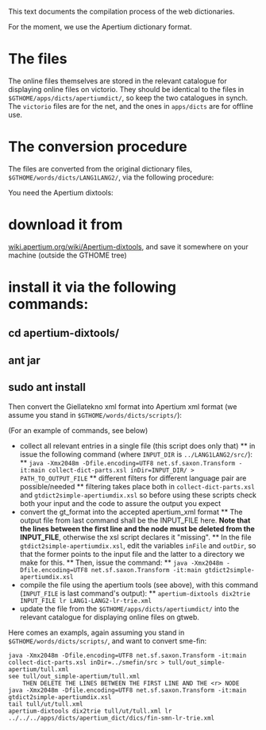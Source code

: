 

This text documents the compilation process of the web dictionaries.


For the moment, we use the Apertium dictionary format.


# The files


The online files themselves are stored in the relevant catalogue for displaying
online files on victorio. They should be identical to the files in
`$GTHOME/apps/dicts/apertiumdict/`, so keep the two catalogues in synch. The
`victorio` files are for the net, and the ones in `apps/dicts` are for
offline use.


# The conversion procedure


The files are converted from the original dictionary files,
`$GTHOME/words/dicts/LANG1LANG2/`, via the following procedure:


You need the Apertium dixtools:


# download it from
 [wiki.apertium.org/wiki/Apertium-dixtools](http://wiki.apertium.org/wiki/Apertium-dixtools),
 and save it somewhere on your machine (outside the GTHOME tree)
# install it via the following commands:
## cd apertium-dixtools/
## ant jar
## sudo ant install


Then convert the Giellatekno xml format into Apertium xml format 
(we assume you stand in `$GTHOME/words/dicts/scripts/`):


(For an example of commands, see below)


* collect all relevant entries in a single file (this script does only that)
** in issue the following command (where `INPUT_DIR` is
   `../LANG1LANG2/src/`): 
** `java -Xmx2048m -Dfile.encoding=UTF8 net.sf.saxon.Transform -it:main collect-dict-parts.xsl inDir=INPUT_DIR/ > PATH_TO_OUTPUT_FILE`
** different filters for different language pair are possible/needed
** filtering takes place both in `collect-dict-parts.xsl` and
   `gtdict2simple-apertiumdix.xsl` so before using these scripts check both
   your input and the code to assure the output you expect
* convert the gt_format into the accepted apertium_xml format
** The output file from last command shall be the INPUT_FILE here.
   __Note that the lines between the first line and the <r> node must be deleted from the INPUT_FILE__,
   otherwise the xsl script declares it "missing".
** In the file `gtdict2simple-apertiumdix.xsl`, edit the variables `inFile`
   and `outDir`, so that the former points to the input file and the latter to
   a directory we make for this.
** Then, issue the command: 
** `java -Xmx2048m -Dfile.encoding=UTF8 net.sf.saxon.Transform -it:main gtdict2simple-apertiumdix.xsl`
* compile the file using the apertium tools (see above), with this command
  (`INPUT_FILE` is last command's output):
** `apertium-dixtools dix2trie INPUT_FILE lr LANG1-LANG2-lr-trie.xml`
* update the file from the `$GTHOME/apps/dicts/apertiumdict/` into the
  relevant catalogue for displaying online files on gtweb.


Here comes an exampls, again assuming you stand in
`$GTHOME/words/dicts/scripts/`, and want to convert sme-fin:


```
java -Xmx2048m -Dfile.encoding=UTF8 net.sf.saxon.Transform -it:main collect-dict-parts.xsl inDir=../smefin/src > tull/out_simple-apertium/tull.xml 
see tull/out_simple-apertium/tull.xml 
    THEN DELETE THE LINES BETWEEN THE FIRST LINE AND THE <r> NODE
java -Xmx2048m -Dfile.encoding=UTF8 net.sf.saxon.Transform -it:main gtdict2simple-apertiumdix.xsl
tail tull/ut/tull.xml 
apertium-dixtools dix2trie tull/ut/tull.xml lr ../../../apps/dicts/apertium_dict/dics/fin-smn-lr-trie.xml
```
